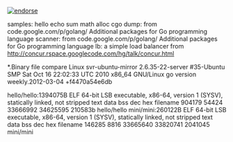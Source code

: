 [![endorse](http://api.coderwall.com/kicool/endorsecount.png)](http://coderwall.com/kicool)

samples:
	hello
	echo
	sum
	math
	alloc
	cgo	
	dump: from code.google.com/p/golang/ Additional packages for Go programming language
	scanner: from code.google.com/p/golang/ Additional packages for Go programming language
	lb: a simple load balancer from http://concur.rspace.googlecode.com/hg/talk/concur.html

*.Binary file compare
Linux svr-ubuntu-mirror 2.6.35-22-server #35-Ubuntu SMP Sat Oct 16 22:02:33 UTC 2010 x86_64 GNU/Linux
go version weekly.2012-03-04 +f4470a54e6db

hello/hello:1394075B
	ELF 64-bit LSB executable, x86-64, version 1 (SYSV), statically linked, not stripped
   text	   data	    bss	    	dec	    	hex	filename
 904179	  54424	33666992	34625595	210583b	hello/hello
mini/mini:260122B
	ELF 64-bit LSB executable, x86-64, version 1 (SYSV), statically linked, not stripped
   text	   data	    bss	    	dec	    	hex	filename
 146285	   8816	33665640	33820741	2041045	mini/mini
